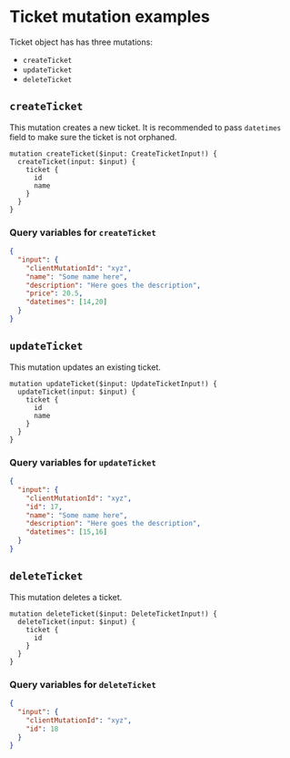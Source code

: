 # Ticket mutation examples

Ticket object has has three mutations:

- `createTicket`
- `updateTicket`
- `deleteTicket`

## `createTicket`

This mutation creates a new ticket. It is recommended to pass `datetimes` field to make sure the ticket is not orphaned.

```gql
mutation createTicket($input: CreateTicketInput!) {
  createTicket(input: $input) {
    ticket {
      id
      name
    }
  }
}
```

### Query variables for `createTicket`

```json
{
  "input": {
    "clientMutationId": "xyz",
    "name": "Some name here",
    "description": "Here goes the description",
    "price": 20.5,
    "datetimes": [14,20]
  }
}
```

## `updateTicket`

This mutation updates an existing ticket.

```gql
mutation updateTicket($input: UpdateTicketInput!) {
  updateTicket(input: $input) {
    ticket {
      id
      name
    }
  }
}
```

### Query variables for `updateTicket`

```json
{
  "input": {
    "clientMutationId": "xyz",
    "id": 17,
    "name": "Some name here",
    "description": "Here goes the description",
    "datetimes": [15,16]
  }
}
```

## `deleteTicket`

This mutation deletes a ticket.

```gql
mutation deleteTicket($input: DeleteTicketInput!) {
  deleteTicket(input: $input) {
    ticket {
      id
    }
  }
}
```

### Query variables for `deleteTicket`

```json
{
  "input": {
    "clientMutationId": "xyz",
    "id": 18
  }
}
```
